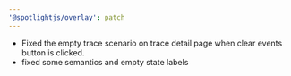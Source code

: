 ```yaml
---
'@spotlightjs/overlay': patch
---
```


- Fixed the empty trace scenario on trace detail page when clear events button is clicked.
- fixed some semantics and empty state labels
